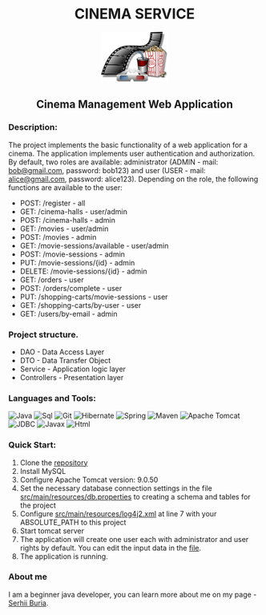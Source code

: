 <h1 align="center">CINEMA SERVICE</h1>
<div align="center"><img  src="kino.png" height="100" title="Logo" alt=""/></div></div>

<h2 align="center">Cinema Management Web Application</h2>

### Description:
The project implements the basic functionality of a web application for a cinema.
The application implements user authentication and authorization. By default, two roles are available: administrator (ADMIN - mail: bob@gmail.com, password: bob123) and user (USER - mail: alice@gmail.com, password: alice123).
Depending on the role, the following functions are available to the user:
* POST: /register - all
* GET: /cinema-halls - user/admin
* POST: /cinema-halls - admin
* GET: /movies - user/admin
* POST: /movies - admin
* GET: /movie-sessions/available - user/admin
* POST: /movie-sessions - admin
* PUT: /movie-sessions/{id} - admin
* DELETE: /movie-sessions/{id} - admin
* GET: /orders - user
* POST: /orders/complete - user
* PUT: /shopping-carts/movie-sessions - user
* GET: /shopping-carts/by-user - user
* GET: /users/by-email - admin

### Project structure.
* DAO - Data Access Layer
* DTO - Data Transfer Object
* Service - Application logic layer
* Controllers - Presentation layer

### Languages and Tools:
![Java](https://img.shields.io/badge/Java-%23ED8B00.svg?style=java&logo=java&logoColor=white)
![Sql](https://img.shields.io/badge/SQL-F8F8FF?style=flat&logo=mysql&logoColor=0000CD)
![Git](https://img.shields.io/badge/Git-F8F8FF?style=flat&logo=Git&logoColor=FF0000)
![Hibernate](https://img.shields.io/badge/Hibernate-FFD700?style=flat&logo=Hibernate&logoColor=808080)
![Spring](https://img.shields.io/badge/Spring-9ACD32?style=flat&logo=Spring&logoColor=F8F8FF)
![Maven](https://img.shields.io/badge/Maven-F8F8FF?style=flat&logo=apachemaven&logoColor=F4A460)
![Apache Tomcat](https://img.shields.io/badge/apache%20tomcat-%23F8DC75.svg?style=apache&logo=apache-tomcat&logoColor=black)
![JDBC](https://img.shields.io/badge/JDBC-008B8B?style=flat&logo=jdbc&logoColor=F8F8FF)
![Javax](https://img.shields.io/badge/Javax-FFE4B5?style=flat&logo=Javax&logoColor=F8F8FF)
![Html](https://img.shields.io/badge/HTML-F8F8FF?style=flat&logo=html5&logoColor=black)

### Quick Start:
1. Clone the [repository](https://github.com/sergeiburya/cinema-app)
2. Install MySQL
3. Configure Apache Tomcat version: 9.0.50
4. Set the necessary database connection settings in the file [src/main/resources/db.properties](src/main/resources/db.properties)
   to creating a schema and tables for the project
5. Configure [src/main/resources/log4j2.xml](src/main/resources/log4j2.xml)
   at line 7 with your ABSOLUTE_PATH to this project
6. Start tomcat server
7. The application will create one user each with administrator and user rights by default. 
You can edit the input data in the [file](src/main/java/cinema/config/DataInitializer.java).
8. The application is running.

### About me
I am a beginner java developer, you can learn more about me on my page - [Serhii Buria](https://github.com/sergeiburya).
